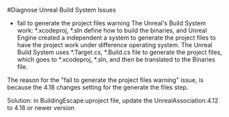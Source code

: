 #Diagnose Unreal Build System Issues
- fail to generate the project files warning
The Unreal's Build System work:
*.xcodeproj, *.sln define how to build the binaries, and Unreal Engine created a independent a system to generate the project files to have the project work under difference operating system.
The Unreal Build System uses *.Target.cs, *.Build.cs file to generate the project files, which goes to *.xcodeproj, *.sln, and then be translated to the Binaries file.

The reason for the "fail to generate the project files warning" issue, is because the 4.18 changes setting for the generate the files step.

Solution: in BuildingEscape.uproject file, update the UnrealAssociation:4.12 to 4.18 or newer version